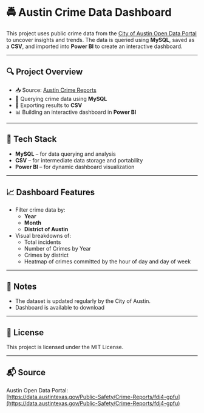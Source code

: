 # 🚔 Austin Crime Data Dashboard

This project uses public crime data from the [City of Austin Open Data Portal](https://data.austintexas.gov/Public-Safety/Crime-Reports/fdj4-gpfu/about_data) to uncover insights and trends. The data is queried using **MySQL**, saved as a **CSV**, and imported into **Power BI** to create an interactive dashboard.

---

## 🔍 Project Overview

- 📥 Source: [Austin Crime Reports](https://data.austintexas.gov/Public-Safety/Crime-Reports/fdj4-gpfu)
- 🧮 Querying crime data using **MySQL**
- 📄 Exporting results to **CSV**
- 📊 Building an interactive dashboard in **Power BI**

---

## 🧰 Tech Stack

- **MySQL** – for data querying and analysis
- **CSV** – for intermediate data storage and portability
- **Power BI** – for dynamic dashboard visualization

---

## 📈 Dashboard Features

- Filter crime data by:
  - **Year**
  - **Month**
  - **District of Austin**
- Visual breakdowns of:
  - Total incidents
  - Number of Crimes by Year
  - Crimes by district
  - Heatmap of crimes committed by the hour of day and day of week

---

## 📌 Notes

- The dataset is updated regularly by the City of Austin.
- Dashboard is available to download

---

## 📄 License

This project is licensed under the MIT License.

---

## 📬 Source

Austin Open Data Portal:  
[https://data.austintexas.gov/Public-Safety/Crime-Reports/fdj4-gpfu](https://data.austintexas.gov/Public-Safety/Crime-Reports/fdj4-gpfu)
